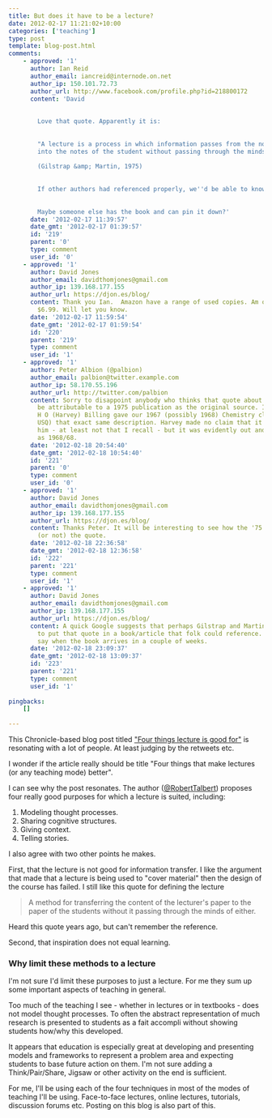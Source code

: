 ```yaml
---
title: But does it have to be a lecture?
date: 2012-02-17 11:21:02+10:00
categories: ['teaching']
type: post
template: blog-post.html
comments:
    - approved: '1'
      author: Ian Reid
      author_email: iancreid@internode.on.net
      author_ip: 150.101.72.73
      author_url: http://www.facebook.com/profile.php?id=218800172
      content: 'David
    
    
        Love that quote. Apparently it is:
    
    
        "A lecture is a process in which information passes from the notes of the lecturer
        into the notes of the student without passing through the minds of either."
    
        (Gilstrap &amp; Martin, 1975)
    
    
        If other authors had referenced properly, we''d be able to know the page number!!
    
    
        Maybe someone else has the book and can pin it down?'
      date: '2012-02-17 11:39:57'
      date_gmt: '2012-02-17 01:39:57'
      id: '219'
      parent: '0'
      type: comment
      user_id: '0'
    - approved: '1'
      author: David Jones
      author_email: davidthomjones@gmail.com
      author_ip: 139.168.177.155
      author_url: https://djon.es/blog/
      content: Thank you Ian.  Amazon have a range of used copies. Am ordering one for
        $6.99. Will let you know.
      date: '2012-02-17 11:59:54'
      date_gmt: '2012-02-17 01:59:54'
      id: '220'
      parent: '219'
      type: comment
      user_id: '1'
    - approved: '1'
      author: Peter Albion (@palbion)
      author_email: palbion@twitter.example.com
      author_ip: 58.170.55.196
      author_url: http://twitter.com/palbion
      content: Sorry to disappoint anybody who thinks that quote about the lecture might
        be attributable to a 1975 publication as the original source. I recall that W
        H O (Harvey) Billing gave our 1967 (possibly 1968) Chemistry class at QITDD (now
        USQ) that exact same description. Harvey made no claim that it was original to
        him - at least not that I recall - but it was evidently out and about as early
        as 1968/68.
      date: '2012-02-18 20:54:40'
      date_gmt: '2012-02-18 10:54:40'
      id: '221'
      parent: '0'
      type: comment
      user_id: '0'
    - approved: '1'
      author: David Jones
      author_email: davidthomjones@gmail.com
      author_ip: 139.168.177.155
      author_url: https://djon.es/blog/
      content: Thanks Peter. It will be interesting to see how the '75 publication references
        (or not) the quote.
      date: '2012-02-18 22:36:58'
      date_gmt: '2012-02-18 12:36:58'
      id: '222'
      parent: '221'
      type: comment
      user_id: '1'
    - approved: '1'
      author: David Jones
      author_email: davidthomjones@gmail.com
      author_ip: 139.168.177.155
      author_url: https://djon.es/blog/
      content: A quick Google suggests that perhaps Gilstrap and Martin were the first
        to put that quote in a book/article that folk could reference. Will see what the
        say when the book arrives in a couple of weeks.
      date: '2012-02-18 23:09:37'
      date_gmt: '2012-02-18 13:09:37'
      id: '223'
      parent: '221'
      type: comment
      user_id: '1'
    
pingbacks:
    []
    
---
```

This Chronicle-based blog post titled ["Four things lecture is good for"](http://chronicle.com/blognetwork/castingoutnines/2012/02/13/four-things-lecture-is-good-for/) is resonating with a lot of people. At least judging by the retweets etc.

I wonder if the article really should be title "Four things that make lectures (or any teaching mode) better".

I can see why the post resonates. The author ([@RobertTalbert](https://twitter.com/#!/roberttalbert)) proposes four really good purposes for which a lecture is suited, including:

1. Modeling thought processes.
2. Sharing cognitive structures.
3. Giving context.
4. Telling stories.

I also agree with two other points he makes.

First, that the lecture is not good for information transfer. I like the argument that made that a lecture is being used to "cover material" then the design of the course has failed. I still like this quote for defining the lecture

> A method for transferring the content of the lecturer's paper to the paper of the students without it passing through the minds of either.

Heard this quote years ago, but can't remember the reference.

Second, that inspiration does not equal learning.

### Why limit these methods to a lecture

I'm not sure I'd limit these purposes to just a lecture. For me they sum up some important aspects of teaching in general.

Too much of the teaching I see - whether in lectures or in textbooks - does not model thought processes. To often the abstract representation of much research is presented to students as a fait accompli without showing students how/why this developed.

It appears that education is especially great at developing and presenting models and frameworks to represent a problem area and expecting students to base future action on them. I'm not sure adding a Think/Pair/Share, Jigsaw or other activity on the end is sufficient.

For me, I'll be using each of the four techniques in most of the modes of teaching I'll be using. Face-to-face lectures, online lectures, tutorials, discussion forums etc. Posting on this blog is also part of this.